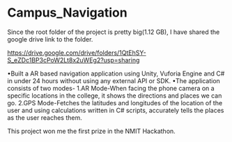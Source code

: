 # Campus_Navigation

Since the root folder of the project is pretty big(1.12 GB), I have shared the google drive link to the folder.

https://drive.google.com/drive/folders/1QtEhSY-S_eZDc1BP3cPoW2Lt8x2uWEg2?usp=sharing

•Built a AR based navigation application using Unity, Vuforia Engine and C# in under 24 hours without using any external API or SDK.
•The application consists of two modes-
1.AR Mode-When facing the phone camera on a specific locations in the college, it shows the directions
and places we can go.
2.GPS Mode-Fetches the latitudes and longitudes of the location of the user and using calculations written in C# scripts, accurately tells the places as the user reaches them.

This project won me the first prize in the NMIT Hackathon.
